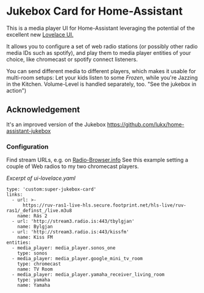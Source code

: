 # Jukebox Card for Home-Assistant

This is a media player UI for Home-Assistant leveraging the potential of the excellent new
[Lovelace UI.](https://www.home-assistant.io/lovelace/)

It allows you to configure a set of web radio stations (or possibly other radio media IDs such as spotify), and
play them to media player entities of your choice, like chromecast or spotify connect listeners.

You can send different media to different players, which makes it usable for multi-room setups: Let your kids listen
to some *Frozen*, while you're Jazzing in the Kitchen. Volume-Level is handled separately, too.
"See the jukebox in action")

## Acknowledgement
It's an improved version of the Jukebox https://github.com/lukx/home-assistant-jukebox


### Configuration
Find stream URLs, e.g. on [Radio-Browser.info](http://www.radio-browser.info/gui/#/)
See this example setting a couple of Web radios to my two chromecast players.

*Excerpt of ui-lovelace.yaml*
```
type: 'custom:super-jukebox-card'
links:
  - url: >-
      https://ruv-ras1-live-hls.secure.footprint.net/hls-live/ruv-ras1/_definst_/live.m3u8
    name: Rás 2
  - url: 'http://stream3.radio.is:443/tbylgjan'
    name: Bylgjan
  - url: 'http://stream3.radio.is:443/kissfm'
    name: Kiss FM
entities:
  - media_player: media_player.sonos_one
    type: sonos
  - media_player: media_player.google_mini_tv_room
    type: chromecast
    name: TV Room
  - media_player: media_player.yamaha_receiver_living_room
    type: yamaha
    name: Yamaha

```
